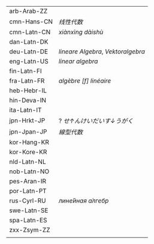 | | |
|-|-|
| arb-Arab-ZZ |  |
| cmn-Hans-CN | _线性代数_ |
| cmn-Latn-CN | _xiànxìng dàishù_ |
| dan-Latn-DK |  |
| deu-Latn-DE | _lineare Algebra_, _Vektoralgebra_ |
| eng-Latn-US | _linear algebra_ |
| fin-Latn-FI |  |
| fra-Latn-FR | _algèbre [f] linéaire_ |
| heb-Hebr-IL |  |
| hin-Deva-IN |  |
| ita-Latn-IT |  |
| jpn-Hrkt-JP | ? _せ↑んけいだいす↓うがく_ |
| jpn-Jpan-JP | _線型代数_ |
| kor-Hang-KR |  |
| kor-Kore-KR |  |
| nld-Latn-NL |  |
| nob-Latn-NO |  |
| pes-Aran-IR |  |
| por-Latn-PT |  |
| rus-Cyrl-RU | _лине́йная а́лгебр_ |
| swe-Latn-SE |  |
| spa-Latn-ES |  |
| zxx-Zsym-ZZ |  |
|  |  |
